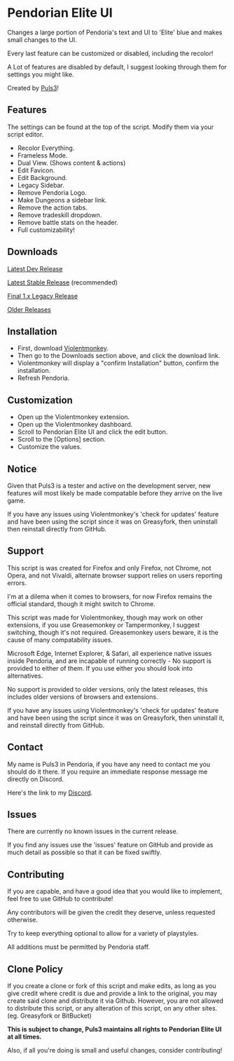# Pendorian Elite UI
Changes a large portion of Pendoria's text and UI to 'Elite' blue and makes small changes to the UI.

Every last feature can be customized or disabled, including the recolor!

A Lot of features are disabled by default, I suggest looking through them for settings you might like.

Created by [Puls3](https://github.com/Xer0-Puls3)!

## Features
The settings can be found at the top of the script.
Modify them via your script editor.
* Recolor Everything.
* Frameless Mode.
* Dual View. (Shows content & actions)
* Edit Favicon.
* Edit Background.
* Legacy Sidebar.
* Remove Pendoria Logo.
* Make Dungeons a sidebar link.
* Remove the action tabs.
* Remove tradeskill dropdown.
* Remove battle stats on the header.
* Full customizability!

## Downloads
[Latest Dev Release](https://github.com/Xer0-Puls3/Pendorian-Elite-UI/raw/dev/script.user.js)

[Latest Stable Release](https://github.com/Xer0-Puls3/Pendorian-Elite-UI/raw/master/script.user.js) (recommended)

[Final 1.x Legacy Release](https://github.com/Xer0-Puls3/Pendorian-Elite-UI/releases/tag/1.7.1)

[Older Releases](https://github.com/Xer0-Puls3/Pendorian-Elite-UI/releases)

## Installation
* First, download [Violentmonkey](https://violentmonkey.github.io/get-it/).
* Then go to the Downloads section above, and click the download link.
* Violentmonkey will display a "confirm Installation" button, confirm the installation.
* Refresh Pendoria.

## Customization
* Open up the Violentmonkey extension.
* Open up the Violentmonkey dashboard.
* Scroll to Pendorian Elite UI and click the edit button.
* Scroll to the [Options] section.
* Customize the values.

## Notice
Given that Puls3 is a tester and active on the development server, new features will most likely be made compatable before they arrive on the live game.

If you have any issues using Violentmonkey's 'check for updates' feature and have been using the script since it was on Greasyfork, then uninstall then reinstall directly from GitHub.

## Support
This script is was created for Firefox and only Firefox, not Chrome, not Opera, and not Vivaldi, alternate browser support relies on users reporting errors.

I'm at a dilema when it comes to browsers, for now Firefox remains the official standard, though it might switch to Chrome.

This script was made for Violentmonkey, though may work on other extensions, if you use Greasemonkey or Tampermonkey, I suggest switching, though it's not required. Greasemonkey users beware, it is the cause of many compatability issues.

Microsoft Edge, Internet Explorer, & Safari, all experience native issues inside Pendoria, and are incapable of running correctly - No support is provided to either of them. If you use either you should look into alternatives.

No support is provided to older versions, only the latest releases, this includes older versions of browsers and extensions.

If you have any issues using Violentmonkey's 'check for updates' feature and have been using the script since it was on Greasyfork, then uninstall it, and reinstall directly from GitHub.

## Contact
My name is Puls3 in Pendoria, if you have any need to contact me you should do it there. If you require an immediate response message me directly on Discord.

Here's the link to my [Discord](https://discord.gg/sX7nfjt).

## Issues
There are currently no known issues in the current release.

If you find any issues use the 'issues' feature on GitHub and provide as much detail as possible so that it can be fixed swiftly.

## Contributing
If you are capable, and have a good idea that you would like to implement, feel free to use GitHub to contribute!

Any contributors will be given the credit they deserve, unless requested otherwise.

Try to keep everything optional to allow for a variety of playstyles.

All additions must be permitted by Pendoria staff.

## Clone Policy
If you create a clone or fork of this script and make edits, as long as you give credit where credit is due and provide a link to the original, you may create said clone and distribute it via Github. However, you are not allowed to distribute this script, or any alteration of this script, on any other sites. (eg. Greasyfork or BitBucket)

**This is subject to change, Puls3 maintains all rights to Pendorian Elite UI at all times.**

Also, if all you're doing is small and useful changes, consider contributing!
